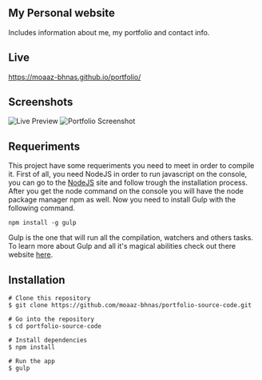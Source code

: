## My Personal website
Includes information about me, my portfolio and contact info.

## Live
https://moaaz-bhnas.github.io/portfolio/
 
## Screenshots
![Live Preview](https://media.giphy.com/media/8FVav8RhJ9GJzIapDc/giphy.gif)
![Portfolio Screenshot](https://i.ibb.co/1vhL06f/2018-12-29-09-29-moaaz-bhnas-github-io.png)

## Requeriments
This project have some requeriments you need to meet in order to compile it. First of all, you need NodeJS in order to run javascript on the console, you can go to the [NodeJS](https://nodejs.org/en/) site and follow trough the installation process. After you get the node command on the console you will have the node package manager npm as well. Now you need to install Gulp with the following command.  
```
npm install -g gulp
```  
Gulp is the one that will run all the compilation, watchers and others tasks. To learn more about Gulp and all it's magical abilities check out there website [here](https://gulpjs.com/).

## Installation
```
# Clone this repository
$ git clone https://github.com/moaaz-bhnas/portfolio-source-code.git

# Go into the repository
$ cd portfolio-source-code

# Install dependencies
$ npm install

# Run the app
$ gulp
```
